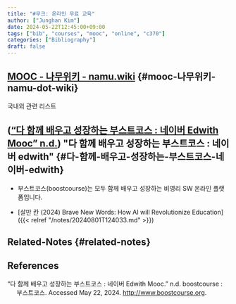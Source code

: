 ```yaml
---
title: "#무크: 온라인 무료 교육"
author: ["Junghan Kim"]
date: 2024-05-22T12:45:00+09:00
tags: ["bib", "courses", "mooc", "online", "c370"]
categories: ["Bibliography"]
draft: false
---
```


## [MOOC - 나무위키 - namu.wiki](https://namu.wiki/w/MOOC) {#mooc-나무위키-namu-dot-wiki}

국내외 관련 리스트


## (<a href="#citeproc_bib_item_1">“다 함께 배우고 성장하는 부스트코스 : 네이버 Edwith Mooc” n.d.</a>) "다 함께 배우고 성장하는 부스트코스 : 네이버 edwith" {#다-함께-배우고-성장하는-부스트코스-네이버-edwith}

-   부스트코스(boostcourse)는 모두 함께 배우고 성장하는 비영리 SW 온라인 플랫폼입니다.

-   [살만 칸 (2024) Brave New Words: How AI will Revolutionize Education]({{< relref "/notes/20240801T124033.md" >}})


## Related-Notes {#related-notes}

## References

<style>.csl-entry{text-indent: -1.5em; margin-left: 1.5em;}</style><div class="csl-bib-body">
  <div class="csl-entry"><a id="citeproc_bib_item_1"></a>“다 함께 배우고 성장하는 부스트코스 : 네이버 Edwith Mooc.” n.d. boostcourse : 부스트코스. Accessed May 22, 2024. <a href="http://www.boostcourse.org">http://www.boostcourse.org</a>.</div>
</div>
